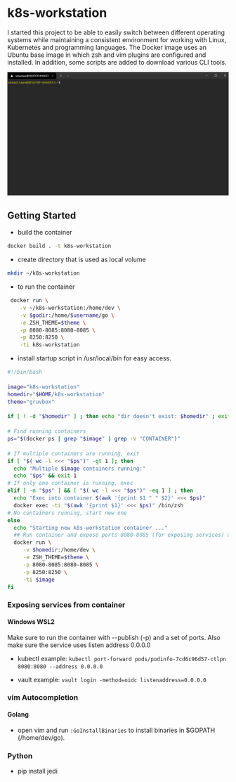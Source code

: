 # k8s-workstation

I started this project to be able to easily switch between different operating systems while maintaining a consistent environment for working with Linux, Kubernetes and programming languages. The Docker image uses an Ubuntu base image in which zsh and vim plugins are configured and installed. In addition, some scripts are added to download various CLI tools.

![gif](images/k8s-workstation.gif)

## Getting Started

* build the container
```bash
docker build . -t k8s-workstation
```

* create directory that is used as local volume
```bash
mkdir ~/k8s-workstation
```

* to run the container
```bash
 docker run \
    -v ~/k8s-workstation:/home/dev \
    -v $godir:/home/$username/go \
    -e ZSH_THEME=$theme \
    -p 8080-8085:8080-8085 \
    -p 8250:8250 \
    -ti k8s-workstation
```

* install startup script in /usr/local/bin for easy access. 
```bash
#!/bin/bash

image="k8s-workstation"
homedir="$HOME/k8s-workstation"
theme="gruvbox"

if [ ! -d "$homedir" ] ; then echo "dir doesn't exist: $homedir" ; exit 1 ; fi

# Find running containers
ps="$(docker ps | grep "$image" | grep -v "CONTAINER")"

# If multiple containers are running, exit
if [ "$( wc -l <<< "$ps")" -gt 1 ]; then
  echo "Multiple $image containers running:"
  echo "$ps" && exit 1
# If only one container is running, exec
elif [ -n "$ps" ] && [ "$( wc -l <<< "$ps")" -eq 1 ] ; then
  echo "Exec into container $(awk '{print $1 " " $2}' <<< $ps)"
  docker exec -ti "$(awk '{print $1}' <<< $ps)" /bin/zsh
# No containers running, start new one
else
  echo "Starting new k8s-workstation container ..."
  ## Run container and expose ports 8080-8085 (for exposing services) and port 8250 (vault) 
  docker run \
     -v $homedir:/home/dev \
     -e ZSH_THEME=$theme \
     -p 8080-8085:8080-8085 \
     -p 8250:8250 \
     -ti $image
fi
```

### Exposing services from container

#### Windows WSL2

Make sure to run the container with --publish (-p) and a set of ports.
Also make sure the service uses listen address 0.0.0.0

* kubectl example:
`kubectl port-forward pods/podinfo-7cd6c96d57-ctlpn 8080:8080 --address 0.0.0.0`

* vault example:
`vault login -method=oidc listenaddress=0.0.0.0`

### vim Autocompletion
#### Golang
* open vim and run `:GoInstallBinaries` to install binaries in $GOPATH (/home/dev/go).

### Python
* pip install jedi
